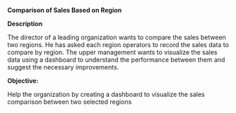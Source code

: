 **Comparison of Sales Based on Region**

**Description**

The director of a leading organization wants to compare the sales 
between two regions. He has asked each region operators to record the 
sales data to compare by region. The upper management wants to 
visualize the sales data using a dashboard to understand the 
performance between them and suggest the necessary improvements.

**Objective:**

Help the organization by creating a dashboard to visualize the sales 
comparison between two selected regions
